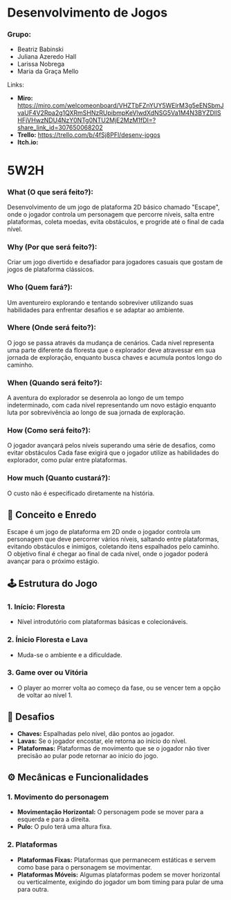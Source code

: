 # Desenvolvimento de Jogos 
### Grupo: 
* Beatriz Babinski
* Juliana Azeredo Hall
* Larissa Nobrega
* Maria da Graça Mello 

Links: 
- **Miro:** https://miro.com/welcomeonboard/VHZTbFZnYUY5WElrM3g5eENSbmJvaUF4V2Rpa2g1QXRmSHNzRUpibmpKeVlwdXdNSG5Va1M4N3BYZDllSHFjVHwzNDU4NzY0NTg0NTU2MjE2MzM1fDI=?share_link_id=307650068202
- **Trello:**
  https://trello.com/b/4fSj8PFl/desenv-jogos
- **Itch.io:**
  

# 5W2H
### What (O que será feito?):
Desenvolvimento de um jogo de plataforma 2D básico chamado "Escape", onde o jogador controla um personagem que percorre níveis, salta entre plataformas, coleta moedas, evita obstáculos, e progride até o final de cada nível.

###  Why (Por que será feito?):
Criar um jogo divertido e desafiador para jogadores casuais que gostam de jogos de plataforma clássicos.

###  Who (Quem fará?):
Um aventureiro explorando e tentando sobreviver utilizando suas habilidades para enfrentar desafios e se adaptar ao ambiente.

###  Where (Onde será feito?):
O jogo se passa através da mudança de cenários. Cada nível representa uma parte diferente da floresta que o explorador deve atravessar em sua jornada de exploração,  enquanto busca chaves e acumula pontos longo do caminho.

###  When (Quando será feito?):
A aventura do explorador se desenrola ao longo de um tempo indeterminado, com cada nível representando um novo estágio enquanto luta por sobrevivência ao longo de sua jornada de exploração.

###  How (Como será feito?):
O jogador avançará pelos níveis superando uma série de desafios, como evitar obstáculos Cada fase exigirá que o jogador utilize as habilidades do explorador, como pular entre plataformas.

###  How much (Quanto custará?):
O custo não é especificado diretamente na história.



## 📜 Conceito e Enredo

Escape é um jogo de plataforma em 2D onde o jogador controla um personagem que deve percorrer vários níveis, saltando entre plataformas, evitando obstáculos e inimigos, coletando itens espalhados pelo caminho. O objetivo final é chegar ao final de cada nível, onde o jogador poderá avançar para o próximo estágio.

## 🕹️ Estrutura do Jogo

### 1. Início: Floresta 
- Nível introdutório com plataformas básicas e colecionáveis.

### 2. Ínicio Floresta e Lava 
- Muda-se o ambiente e a dificuldade.

### 3. Game over ou Vitória
- O player ao morrer volta ao começo da fase, ou se vencer tem a opção de voltar ao nível 1.

## 🧩 Desafios

- **Chaves:** Espalhadas pelo nível, dão pontos ao jogador.
- **Lavas:** Se o jogador encostar, ele retorna ao início do nível.
- **Plataformas:** Plataformas de movimento que se o jogador não tiver precisão ao pular pode retornar ao início do jogo.

## ⚙️ Mecânicas e Funcionalidades

### 1. Movimento do personagem
- **Movimentação Horizontal:** O personagem pode se mover para a esquerda e para a direita.
- **Pulo:** O pulo terá uma altura fixa.

### 2. Plataformas
- **Plataformas Fixas:** Plataformas que permanecem estáticas e servem como base para o personagem se movimentar.
- **Plataformas Móveis:**  Algumas plataformas podem se mover horizontal ou verticalmente, exigindo do jogador um bom timing para pular de uma para outra.


  
